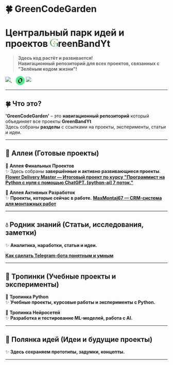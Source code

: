 # 🍀 GreenCodeGarden 
# Центральный парк идей и проектов <img src="https://raw.githubusercontent.com/GreenBandYt/GreenBandYt/main/assets/images/b_logo_g.png" width="25" alt="G" style="vertical-align: -0px;">reenBandYt  

> **Здесь код растёт и развивается!**  
> **Навигационный репозиторий для всех проектов, связанных с "Зелёным кодом жизни"!**  

<p>
  <a href="https://github.com/GreenBandYt" target="_blank" rel="noopener noreferrer">
    <img src="https://img.shields.io/badge/GreenBandYt-Зелёный_код_жизни-32CD32?style=for-the-badge&logo=leaflet&logoColor=white">
  </a>
  &nbsp;&nbsp;
  <img src="https://raw.githubusercontent.com/GreenBandYt/GreenBandYt/main/assets/logos/zerocoder.png" width="28" height="28" alt="Zerocoder" style="vertical-align: middle; border-radius: 50%;">
  <a href="https://zerocoder.ru/" target="_blank" rel="noopener noreferrer">
    <img src="https://img.shields.io/badge/Zerocoder-Выпускник-%239B59B6?style=for-the-badge">
  </a>
</p>

---

## 🍀 Что это?
**'GreenCodeGarden'** – это **навигационный репозиторий** который объединяет все проекты **GreenBandYt**  
Здесь собраны **разделы** с ссылками на проекты, эксперименты, статьи и идеи.

---

## **🌳 Аллеи (Готовые проекты)**  
🌴 **Аллея Финальных Проектов**  
✨ Здесь собраны **завершённые и активно развивающиеся проекты**.  
**[Flower Delivery Master — Итоговый проект по курсу "Программист на Python с нуля с помощью ChatGPT. [python-ai] 7 поток."](https://github.com/GreenBandYt/FlowerDeliveryMaster/blob/main/README.md)**

🌾 **Аллея Активных Разработок**  
✨ **Проекты, которые сейчас в работе.**
**[MaxMontaj67 — CRM-система для монтажных работ](https://github.com/GreenBandYt/maxmontaj67_readme)**

---

## **💧 Родник знаний (Статьи, исследования, заметки)**  
✨ **Аналитика, наработки, статьи и идеи.**

**[Как сделать Telegram-бота понятным и умным](https://github.com/GreenBandYt/SmartBotGuide)**

---

## **🌲 Тропинки (Учебные проекты и эксперименты)**  
🌱 **Тропинка Python**  
✨ **Учебные проекты, курсовые работы и эксперименты с Python.**  

🤖 **Тропинка Нейросетей**  
✨ **Разработка и тестирование ML-моделей, работа с AI.**  

---

## **🌼 Полянка идей (Идеи и будущие проекты)**  
✨ **Здесь сохраняем прототипы, задумки, концепты.**  

---
